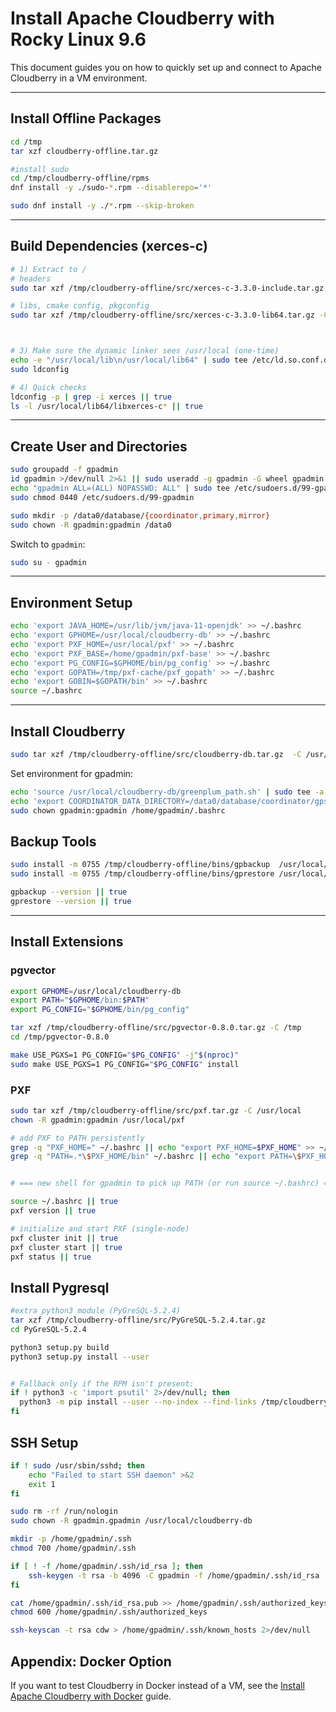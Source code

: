 # Install Apache Cloudberry with Rocky Linux 9.6

This document guides you on how to quickly set up and connect to Apache Cloudberry in a VM environment.

---

## Install Offline Packages

```bash
cd /tmp
tar xzf cloudberry-offline.tar.gz

#install sudo
cd /tmp/cloudberry-offline/rpms
dnf install -y ./sudo-*.rpm --disablerepo='*'

sudo dnf install -y ./*.rpm --skip-broken
```

---

## Build Dependencies (xerces-c)

```bash
# 1) Extract to /
# headers
sudo tar xzf /tmp/cloudberry-offline/src/xerces-c-3.3.0-include.tar.gz -C /usr/local

# libs, cmake config, pkgconfig
sudo tar xzf /tmp/cloudberry-offline/src/xerces-c-3.3.0-lib64.tar.gz -C /usr/local/lib64



# 3) Make sure the dynamic linker sees /usr/local (one-time)
echo -e "/usr/local/lib\n/usr/local/lib64" | sudo tee /etc/ld.so.conf.d/local-local.conf >/dev/null
sudo ldconfig

# 4) Quick checks
ldconfig -p | grep -i xerces || true
ls -l /usr/local/lib64/libxerces-c* || true

```

---

## Create User and Directories

```bash
sudo groupadd -f gpadmin
id gpadmin >/dev/null 2>&1 || sudo useradd -g gpadmin -G wheel gpadmin
echo "gpadmin ALL=(ALL) NOPASSWD: ALL" | sudo tee /etc/sudoers.d/99-gpadmin >/dev/null
sudo chmod 0440 /etc/sudoers.d/99-gpadmin

sudo mkdir -p /data0/database/{coordinator,primary,mirror}
sudo chown -R gpadmin:gpadmin /data0
```

Switch to `gpadmin`:

```bash
sudo su - gpadmin
```

---

## Environment Setup

```bash
echo 'export JAVA_HOME=/usr/lib/jvm/java-11-openjdk' >> ~/.bashrc
echo 'export GPHOME=/usr/local/cloudberry-db' >> ~/.bashrc
echo 'export PXF_HOME=/usr/local/pxf' >> ~/.bashrc
echo 'export PXF_BASE=/home/gpadmin/pxf-base' >> ~/.bashrc
echo 'export PG_CONFIG=$GPHOME/bin/pg_config' >> ~/.bashrc
echo 'export GOPATH=/tmp/pxf-cache/pxf_gopath' >> ~/.bashrc
echo 'export GOBIN=$GOPATH/bin' >> ~/.bashrc
source ~/.bashrc
```

---

## Install Cloudberry

```bash
sudo tar xzf /tmp/cloudberry-offline/src/cloudberry-db.tar.gz  -C /usr/local
```
Set environment for gpadmin:

```bash
echo 'source /usr/local/cloudberry-db/greenplum_path.sh' | sudo tee -a /home/gpadmin/.bashrc >/dev/null
echo 'export COORDINATOR_DATA_DIRECTORY=/data0/database/coordinator/gpseg-1' | sudo tee -a /home/gpadmin/.bashrc >/dev/null
sudo chown gpadmin:gpadmin /home/gpadmin/.bashrc
```





## Backup Tools

```bash
sudo install -m 0755 /tmp/cloudberry-offline/bins/gpbackup  /usr/local/bin/gpbackup
sudo install -m 0755 /tmp/cloudberry-offline/bins/gprestore /usr/local/bin/gprestore

gpbackup --version || true
gprestore --version || true
```

---



## Install Extensions


### pgvector

```bash
export GPHOME=/usr/local/cloudberry-db
export PATH="$GPHOME/bin:$PATH"
export PG_CONFIG="$GPHOME/bin/pg_config"

tar xzf /tmp/cloudberry-offline/src/pgvector-0.8.0.tar.gz -C /tmp
cd /tmp/pgvector-0.8.0

make USE_PGXS=1 PG_CONFIG="$PG_CONFIG" -j"$(nproc)"
sudo make USE_PGXS=1 PG_CONFIG="$PG_CONFIG" install
```


### PXF

```bash
sudo tar xzf /tmp/cloudberry-offline/src/pxf.tar.gz -C /usr/local
chown -R gpadmin:gpadmin /usr/local/pxf

# add PXF to PATH persistently
grep -q "PXF_HOME=" ~/.bashrc || echo "export PXF_HOME=$PXF_HOME" >> ~/.bashrc
grep -q "PATH=.*\$PXF_HOME/bin" ~/.bashrc || echo "export PATH=\$PXF_HOME/bin:\$PATH" >> ~/.bashrc


# === new shell for gpadmin to pick up PATH (or run source ~/.bashrc) ===

source ~/.bashrc || true
pxf version || true

# initialize and start PXF (single-node)
pxf cluster init || true
pxf cluster start || true
pxf status || true
```



## Install Pygresql

```bash
#extra python3 module (PyGreSQL-5.2.4)
tar xzf /tmp/cloudberry-offline/src/PyGreSQL-5.2.4.tar.gz
cd PyGreSQL-5.2.4

python3 setup.py build
python3 setup.py install --user


# Fallback only if the RPM isn't present:
if ! python3 -c 'import psutil' 2>/dev/null; then
  python3 -m pip install --user --no-index --find-links /tmp/cloudberry-offline/src psutil
fi

```




## SSH Setup

```bash
if ! sudo /usr/sbin/sshd; then
    echo "Failed to start SSH daemon" >&2
    exit 1
fi

sudo rm -rf /run/nologin
sudo chown -R gpadmin.gpadmin /usr/local/cloudberry-db

mkdir -p /home/gpadmin/.ssh
chmod 700 /home/gpadmin/.ssh

if [ ! -f /home/gpadmin/.ssh/id_rsa ]; then
    ssh-keygen -t rsa -b 4096 -C gpadmin -f /home/gpadmin/.ssh/id_rsa -P "" > /dev/null 2>&1
fi

cat /home/gpadmin/.ssh/id_rsa.pub >> /home/gpadmin/.ssh/authorized_keys
chmod 600 /home/gpadmin/.ssh/authorized_keys

ssh-keyscan -t rsa cdw > /home/gpadmin/.ssh/known_hosts 2>/dev/null
```
## Appendix: Docker Option

If you want to test Cloudberry in Docker instead of a VM, see the [Install Apache Cloudberry with Docker](README.md) guide.
